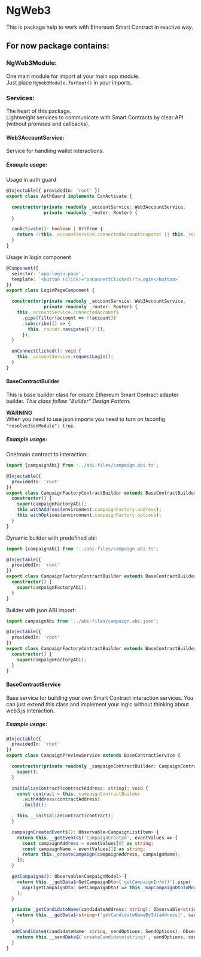 # NgWeb3

This is package help to work with Ethereum Smart Contract in reactive way.

## For now package contains:

### NgWeb3Module:
One main module for import at your main app module.  
Just place `NgWeb3Module.forRoot()` in your imports.

### Services:
The heart of this package.  
Lightweight services to communicate with Smart Contracts by clear API (without promises and callbacks).

#### Web3AccountService:
Service for handling wallet interactions.

##### Example usage:
Usage in auth guard
```typescript
@Injectable({ providedIn: 'root' })
export class AuthGuard implements CanActivate {

  constructor(private readonly _accountService: Web3AccountService,
              private readonly _router: Router) {
  }

  canActivate(): boolean | UrlTree {
    return !!this._accountService.connectedAccountSnapshot || this._router.createUrlTree(['login']);
  }
}
```

Usage in login component
```typescript
@Component({
  selector: 'app-login-page',
  template: `<button (click)="onConnectClicked()">Login</button>`
})
export class LoginPageComponent {

  constructor(private readonly _accountService: Web3AccountService,
              private readonly _router: Router) {
    this._accountService.connectedAccount$
      .pipe(filter(account => !!account))
      .subscribe(() => {
        this._router.navigate(['/']);
      });
  }

  onConnectClicked(): void {
    this._accountService.requestLogin();
  }
}
```

#### BaseContractBuilder
This is base builder class for create Ethereum Smart Contract adapter builder.
_This class follow "Builder" Design Pattern._

__WARNING__  
When you need to use json imports you need to turn on tsconfig `"resolveJsonModule": true`.


##### Example usage:
One/main contract to interaction:
```typescript
import {campaignAbi} from '../abi-files/campaign.abi.ts';

@Injectable({
  providedIn: 'root'
})
export class CampaignFactoryContractBuilder extends BaseContractBuilder {
  constructor() {
    super(campaignFactoryAbi);
    this.withAddress(environment.campaignFactory.address);
    this.withOptions(environment.campaignFactory.options);
  }
}
```

Dynamic builder with predefined abi:
```typescript
import {campaignAbi} from '../abi-files/campaign.abi.ts';

@Injectable({
  providedIn: 'root'
})
export class CampaignFactoryContractBuilder extends BaseContractBuilder {
  constructor() {
    super(campaignFactoryAbi);
  }
}
```

Builder with json ABI import:
```typescript
import campaignAbi from '../abi-files/campaign.abi.json';

@Injectable({
  providedIn: 'root'
})
export class CampaignFactoryContractBuilder extends BaseContractBuilder {
  constructor() {
    super(campaignFactoryAbi);
  }
}
```



#### BaseContractService
Base service for building your own Smart Contract interaction services.
You can just extend this class and implement your logic without thinking about web3.js interaction.

##### Example usage:
```typescript
@Injectable({
  providedIn: 'root'
})
export class CampaignPreviewService extends BaseContractService {

  constructor(private readonly _campaignContractBuilder: CampaignContractBuilder) {
    super();
  }

  initializeContract(contractAddress: string): void {
    const contract = this._campaignContractBuilder
      .withAddress(contractAddress)
      .build();

    this.__initializeContract(contract);
  }

  campaignCreatedEvent$(): Observable<CampaignListItem> {
    return this.__getEvents$('CampaignCreated', eventValues => {
      const campaignAddress = eventValues[0] as string;
      const campaignName = eventValues[1] as string;
      return this._createCampaign(campaignAddress, campaignName);
    });
  }

  getCampaign$(): Observable<CampaignModel> {
    return this.__getData$<GetCampaignDto>('getCampaignInfo()').pipe(
      map((getCampaignDto: GetCampaignDto) => this._mapCampaignDtoToModel(getCampaignDto))
    );
  }

  private _getCandidateName(candidateAddress: string): Observable<string> {
    return this.__getData$<string>('getCandidateNameById(address)', candidateAddress);
  }

  addCandidate$(candidateName: string, sendOptions: SendOptions): Observable<void> {
    return this.__sendData$('createCandidate(string)', sendOptions, candidateName);
  }
}

```


